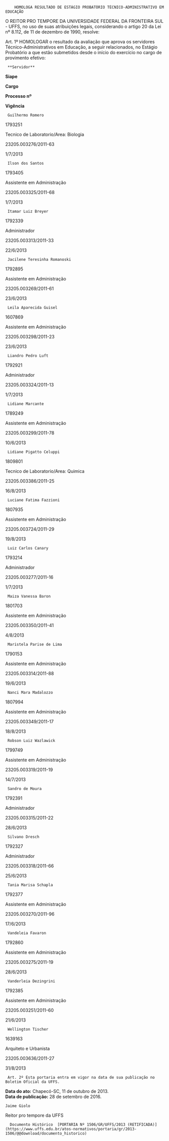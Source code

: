         HOMOLOGA RESULTADO DE ESTÁGIO PROBATÓRIO TÉCNICO-ADMINISTRATIVO EM EDUCAÇÃO  

O REITOR PRO TEMPORE DA UNIVERSIDADE FEDERAL DA FRONTEIRA SUL - UFFS, no uso de suas atribuições legais, considerando o artigo 20 da Lei nº 8.112, de 11 de dezembro de 1990, resolve:

 Art. 1º HOMOLOGAR o resultado da avaliação que aprova os servidores Técnico-Administrativos em Educação, a seguir relacionados, no Estágio Probatório a que estão submetidos desde o início do exercício no cargo de provimento efetivo:

     **Servidor**

   **Siape**

   **Cargo**

   **Processo nº**

   **Vigência**

     Guilhermo Romero

   1793251

   Tecnico de Laboratorio/Area: Biologia

   23205.003276/2011-63

   1/7/2013

     Ilson dos Santos

   1793405

   Assistente em Administração

   23205.003325/2011-68

   1/7/2013

     Itamar Luiz Breyer

   1792339

   Administrador

   23205.003313/2011-33

   22/6/2013

     Jacilene Teresinha Romanoski

   1792895

   Assistente em Administração

   23205.003269/2011-61

   23/6/2013

     Leila Aparecida Guisel

   1607869

   Assistente em Administração

   23205.003298/2011-23

   23/6/2013

     Liandro Pedro Luft

   1792921

   Administrador

   23205.003324/2011-13

   1/7/2013

     Lidiane Marcante

   1789249

   Assistente em Administração

   23205.003299/2011-78

   10/6/2013

     Lidiane Pigatto Celuppi

   1809801

   Tecnico de Laboratorio/Area: Quimica

   23205.003386/2011-25

   16/8/2013

     Luciane Fatima Fazzioni

   1807935

   Assistente em Administração

   23205.003724/2011-29

   19/8/2013

     Luiz Carlos Canary

   1793214

   Administrador

   23205.003277/2011-16

   1/7/2013

     Maiza Vanessa Baron

   1801703

   Assistente em Administração

   23205.003350/2011-41

   4/8/2013

     Maristela Parise de Lima

   1790153

   Assistente em Administração

   23205.003314/2011-88

   19/6/2013

     Nanci Mara Madalozzo

   1807994

   Assistente em Administração

   23205.003349/2011-17

   18/8/2013

     Robson Luiz Wazlawick

   1799749

   Assistente em Administração

   23205.003319/2011-19

   14/7/2013

     Sandro de Moura

   1792391

   Administrador

   23205.003315/2011-22

   28/6/2013

     Silvano Dresch

   1792327

   Administrador

   23205.003318/2011-66

   25/6/2013

     Tania Marisa Schapla

   1792377

   Assistente em Administração

   23205.003270/2011-96

   17/6/2013

     Vandeleia Favaron

   1792860

   Assistente em Administração

   23205.003275/2011-19

   28/6/2013

     Vanderleia Dezingrini

   1792385

   Assistente em Administração

   23205.003251/2011-60

   21/6/2013

     Wellington Tischer

   1639163

   Arquiteto e Urbanista

   23205.003636/2011-27

   31/8/2013

     Art. 2º Esta portaria entra em vigor na data de sua publicação no Boletim Oficial da UFFS.

  

   **Data do ato:** Chapecó-SC, 11 de outubro de 2013.   
 **Data de publicação:**  28 de setembro de 2016. 

    Jaime Giolo   
 Reitor pro tempore da UFFS 

      Documento Histórico  [PORTARIA Nº 1506/GR/UFFS/2013 (RETIFICADA)](https://www.uffs.edu.br/atos-normativos/portaria/gr/2013-1506/@@download/documento_historico)     
      